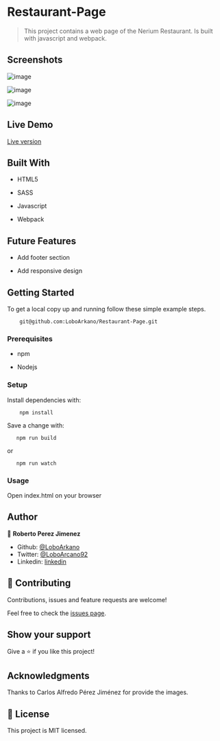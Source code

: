 # Restaurant-Page

> This project contains a web page of the Nerium Restaurant. Is built with javascript and webpack.

## Screenshots

![image](https://user-images.githubusercontent.com/33432289/91497311-69b43900-e883-11ea-9bfd-0f8235a44484.png)

![image](https://user-images.githubusercontent.com/33432289/91497435-a5e79980-e883-11ea-923c-5bcc9e434905.png)

![image](https://user-images.githubusercontent.com/33432289/91497488-c0ba0e00-e883-11ea-9775-fe547321aa1a.png)

## Live Demo

[Live version](https://restaurant-page-roberto.netlify.app/)

## Built With

- HTML5

- SASS

- Javascript

- Webpack

## Future Features

- Add footer section

- Add responsive design

## Getting Started

To get a local copy up and running follow these simple example steps.
```
    git@github.com:LoboArkano/Restaurant-Page.git
```

### Prerequisites

- npm

- Nodejs

### Setup

Install dependencies with:

```
    npm install
```

Save a change with:

```
   npm run build
```
or
```
   npm run watch
```

### Usage

Open index.html on your browser

## Author

👤 **Roberto Perez Jimenez**

- Github: [@LoboArkano](https://github.com/LoboArkano)
- Twitter: [@LoboArcano92](https://twitter.com/LoboArcano92)
- Linkedin: [linkedin](https://www.linkedin.com/in/jose-roberto-perez-jimenez/)

## 🤝 Contributing

Contributions, issues and feature requests are welcome!

Feel free to check the [issues page](https://github.com/LoboArkano/Restaurant-Page/issues).

## Show your support

Give a ⭐️ if you like this project!

## Acknowledgments

Thanks to Carlos Alfredo Pérez Jiménez for provide the images.

## 📝 License

This project is MIT licensed.
